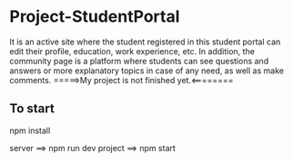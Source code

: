 # Project-StudentPortal

It is an active site where the student registered in this student portal can edit their profile, education, work experience, etc.
In addition, the community page is a platform where students can see questions and answers or 
more explanatory topics in case of any need, as well as make comments.
=====>My project is not finished yet.<========


To start
---------------

npm install

server ==> npm run dev
project ==> npm start





